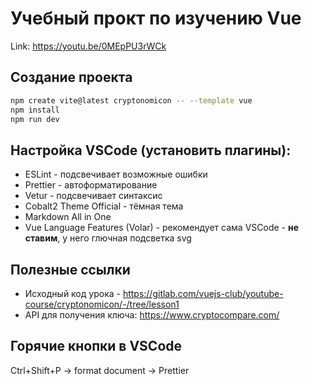 
# Учебный прокт по изучению Vue

Link: https://youtu.be/0MEpPU3rWCk


## Создание проекта
```bash
npm create vite@latest cryptonomicon -- --template vue
npm install 
npm run dev
```



## Настройка VSCode (установить плагины):
* ESLint - подсвечивает возможные ошибки
* Prettier - автоформатирование
* Vetur - подсвечивает синтаксис
* Cobalt2 Theme Official - тёмная тема
* Markdown All in One
* Vue Language Features (Volar) - рекомендует сама VSCode - **не ставим**, у него глючная подсветка svg



## Полезные ссылки
* Исходный код урока - https://gitlab.com/vuejs-club/youtube-course/cryptonomicon/-/tree/lesson1
* API для получения ключа: https://www.cryptocompare.com/


## Горячие кнопки в VSCode
Ctrl+Shift+P -> format document -> Prettier